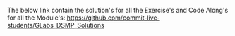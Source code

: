 The below link contain the solution's for all the Exercise's and Code Along's for all the Module's:
https://github.com/commit-live-students/GLabs_DSMP_Solutions
